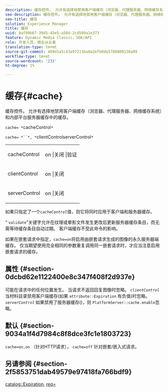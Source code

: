 ```yaml
---
description: 缓存控件。 允许有选择地禁用客户端缓存（浏览器、代理服务器、网络缓存系统）和内部平台服务器缓存中的缓存。
seo-description: 缓存控件。 允许有选择地禁用客户端缓存（浏览器、代理服务器、网络缓存系统）和内部平台服务器缓存中的缓存。
seo-title: 缓存
solution: Experience Manager
title: 缓存
uuid: 8af89b67-39d5-43e5-a58d-2cd509a1e373
feature: Dynamic Media Classic，SDK/API
role: 开发人员，商业从业者
translation-type: tm+mt
source-git-commit: 469d1a5c43a972116a8a2efb0de5708800130a99
workflow-type: tm+mt
source-wordcount: '233'
ht-degree: 1%

---
```



# 缓存{#cache}

缓存控件。 允许有选择地禁用客户端缓存（浏览器、代理服务器、网络缓存系统）和内部平台服务器缓存中的缓存。

`cache= *`cacheControl`*`

`cache= *``*, *`clientControlserverControl`*`

<table id="simpletable_CBB5DFBD48B444A4AA806B11299BC43E"> 
 <tr class="strow"> 
  <td class="stentry"> <p><span class="varname"> cacheControl</span> </p> </td> 
  <td class="stentry"> <p>on |关闭 |验证 </p></td> 
 </tr> 
 <tr class="strow"> 
  <td class="stentry"> <p><span class="varname"> clientControl  </span> </p> </td> 
  <td class="stentry"> <p>on |关闭 </p></td> 
 </tr> 
 <tr class="strow"> 
  <td class="stentry"> <p><span class="varname"> serverControl  </span> </p></td> 
  <td class="stentry"> <p>on |关闭 </p></td> 
 </tr> 
</table>

如果只指定了一个&#x200B;*`cacheControl`*&#x200B;值，则它将同时应用于客户端和服务器缓存。

“ `validate`”关键字允许在纹理或晕影文件发生更改后更新服务器缓存条目，而无需等待缓存条目自动过期。 客户端缓存不受此命令的影响。

如果在嵌套请求中指定，`cache=on`将启用由嵌套请求生成的图像的永久服务器端缓存。 仅当期望使用完全相同的参数重复调用同一嵌套请求时，才应当注意启用嵌套请求的缓存。

## 属性 {#section-0dcbd62e1122400e8c347f408f2d937e}

可能在请求中的任何位置发生。 当请求不返回回复图像时忽略。 *`clientControl`* 当材料目录禁用客户端缓存(如果 `attribute::Expiration` 有负值)时忽略。*`serverControl`* 如果禁用了服务器缓存()，则 `PlatformServer::cache.enable`忽略。

## 默认 {#section-9034a1f4d7984c8f8dce3fc1e1803723}

`cache=on,on` （针对HTTP请求）， `cache=off` 针对嵌套/嵌入式请求。

## 另请参阅 {#section-2f5853751dab49579e97418fa766bdf9}

[catalog::Expiration](../../../../../ir-api/material-cat/image-rendering-api-ref/c-ir-material-catalog/c-ir-material-data-reference/r-ir-expiration-dataref.md#reference-5e93943abff54c93bf85aae3b911a3ce),  [req=](../../../../../ir-api/http-protocol/image-rendering-api-ref/c-ir-http-protocol-ref/c-ir-http-protocol-command-reference/r-ir-req.md#reference-792b1a663fb64261bd2de2a209b847fb)
